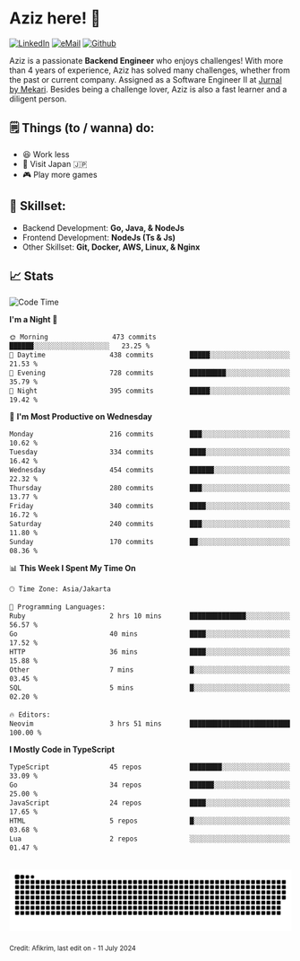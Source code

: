 # Aziz here! 👋

[![LinkedIn](https://img.shields.io/static/v1?message=afikrim&logo=linkedin&label=&color=0077B5&logoColor=white&labelColor=&style=for-the-badge)](https://www.linkedin.com/in/afikrim)
[![eMail](https://img.shields.io/static/v1?message=afikrim10@gmail.com&logo=gmail&label=&color=D14836&logoColor=white&labelColor=&style=for-the-badge)](mailto:afikrim10@gmail.com)
[![Github](https://komarev.com/ghpvc/?username=afikrim&label=Visitors&style=for-the-badge)](https://www.github.com/afikrim)

<!--Introduction-->
Aziz is a passionate **Backend Engineer** who enjoys challenges! With more than 4 years of experience, Aziz has solved many challenges, whether from the past or current company. Assigned as a Software Engineer II at [Jurnal by Mekari](https://jurnal.id). Besides being a challenge lover, Aziz is also a fast learner and a diligent person.

<!--Things TODO-->
## 🗒️ Things (to / wanna) do:

- 😆 Work less
- 🚀 Visit Japan 🇯🇵
- 🎮 Play more games

<!--Skillset-->
## 🏅 Skillset:

- Backend Development: **Go, Java, & NodeJs**
- Frontend Development: **NodeJs (Ts & Js)**
- Other Skillset: **Git, Docker, AWS, Linux, & Nginx**

## 📈 Stats  

<!--START_SECTION:waka-->
![Code Time](http://img.shields.io/badge/Code%20Time-1%2C978%20hrs%207%20mins-blue)

**I'm a Night 🦉** 

```text
🌞 Morning                473 commits         ██████░░░░░░░░░░░░░░░░░░░   23.25 % 
🌆 Daytime                438 commits         █████░░░░░░░░░░░░░░░░░░░░   21.53 % 
🌃 Evening                728 commits         █████████░░░░░░░░░░░░░░░░   35.79 % 
🌙 Night                  395 commits         █████░░░░░░░░░░░░░░░░░░░░   19.42 % 
```
📅 **I'm Most Productive on Wednesday** 

```text
Monday                   216 commits         ███░░░░░░░░░░░░░░░░░░░░░░   10.62 % 
Tuesday                  334 commits         ████░░░░░░░░░░░░░░░░░░░░░   16.42 % 
Wednesday                454 commits         ██████░░░░░░░░░░░░░░░░░░░   22.32 % 
Thursday                 280 commits         ███░░░░░░░░░░░░░░░░░░░░░░   13.77 % 
Friday                   340 commits         ████░░░░░░░░░░░░░░░░░░░░░   16.72 % 
Saturday                 240 commits         ███░░░░░░░░░░░░░░░░░░░░░░   11.80 % 
Sunday                   170 commits         ██░░░░░░░░░░░░░░░░░░░░░░░   08.36 % 
```


📊 **This Week I Spent My Time On** 

```text
🕑︎ Time Zone: Asia/Jakarta

💬 Programming Languages: 
Ruby                     2 hrs 10 mins       ██████████████░░░░░░░░░░░   56.57 % 
Go                       40 mins             ████░░░░░░░░░░░░░░░░░░░░░   17.52 % 
HTTP                     36 mins             ████░░░░░░░░░░░░░░░░░░░░░   15.88 % 
Other                    7 mins              █░░░░░░░░░░░░░░░░░░░░░░░░   03.45 % 
SQL                      5 mins              █░░░░░░░░░░░░░░░░░░░░░░░░   02.20 % 

🔥 Editors: 
Neovim                   3 hrs 51 mins       █████████████████████████   100.00 % 
```

**I Mostly Code in TypeScript** 

```text
TypeScript               45 repos            ████████░░░░░░░░░░░░░░░░░   33.09 % 
Go                       34 repos            ██████░░░░░░░░░░░░░░░░░░░   25.00 % 
JavaScript               24 repos            ████░░░░░░░░░░░░░░░░░░░░░   17.65 % 
HTML                     5 repos             █░░░░░░░░░░░░░░░░░░░░░░░░   03.68 % 
Lua                      2 repos             ░░░░░░░░░░░░░░░░░░░░░░░░░   01.47 % 
```




<!--END_SECTION:waka-->


<br clear="both">

<div align="center">
  <img src="https://raw.githubusercontent.com/afikrim/afikrim/output/snake.svg" alt="Snake animation" />
</div>


<sub>Credit: Afikrim, last edit on - 11 July 2024</sub>
